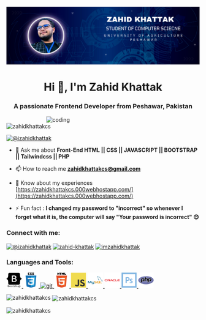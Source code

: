 ![logo](https://github.com/ZAHIDKHATTAKCS/ZAHIDKHATTAKCS/blob/main/banner.png)
<h1 align="center">Hi 👋, I'm Zahid Khattak</h1>
<h3 align="center">A passionate Frontend Developer from Peshawar, Pakistan</h3>

<img align="right" alt="coding" width="400px" src="https://media3.giphy.com/media/qgQUggAC3Pfv687qPC/giphy.gif?cid=ecf05e47yhcgl2mgucgq1lbyjk8xyubcp2cmjnpu87b0ok7x&rid=giphy.gif&ct=g">



<p align="left"> <img src="https://komarev.com/ghpvc/?username=zahidkhattakcs&label=Profile%20views&color=0e75b6&style=flat" alt="zahidkhattakcs" /> </p>

<p align="left"> <a href="https://twitter.com/@izahidkhattak" target="blank"><img src="https://img.shields.io/twitter/follow/@izahidkhattak?logo=twitter&style=for-the-badge" alt="@izahidkhattak" /></a> </p>

- 💬 Ask me about **Front-End HTML || CSS || JAVASCRIPT || BOOTSTRAP || Tailwindcss || PHP**

- 📫 How to reach me **zahidkhattakcs@gmail.com**

- 📄 Know about my experiences [https://zahidkhattakcs.000webhostapp.com/](https://zahidkhattakcs.000webhostapp.com/)

- ⚡ Fun fact : **I changed my password to "incorrect" so whenever I forget what it is, the computer will say "Your password is incorrect" 😊**

<h3 align="left">Connect with me:</h3>
<p align="left">
<a href="https://twitter.com/@izahidkhattak" target="blank"><img align="center" src="https://raw.githubusercontent.com/rahuldkjain/github-profile-readme-generator/master/src/images/icons/Social/twitter.svg" alt="@izahidkhattak" height="30" width="40" /></a>
<a href="https://linkedin.com/in/zahid-khattak" target="blank"><img align="center" src="https://raw.githubusercontent.com/rahuldkjain/github-profile-readme-generator/master/src/images/icons/Social/linked-in-alt.svg" alt="zahid-khattak" height="30" width="40" /></a>
<a href="https://instagram.com/imzahidkhattak" target="blank"><img align="center" src="https://raw.githubusercontent.com/rahuldkjain/github-profile-readme-generator/master/src/images/icons/Social/instagram.svg" alt="imzahidkhattak" height="30" width="40" /></a>
</p>

<h3 align="left">Languages and Tools:</h3>
<p align="left"> <a href="https://getbootstrap.com" target="_blank" rel="noreferrer"> <img src="https://raw.githubusercontent.com/devicons/devicon/master/icons/bootstrap/bootstrap-plain-wordmark.svg" alt="bootstrap" width="40" height="40"/> </a> <a href="https://www.w3schools.com/css/" target="_blank" rel="noreferrer"> <img src="https://raw.githubusercontent.com/devicons/devicon/master/icons/css3/css3-original-wordmark.svg" alt="css3" width="40" height="40"/> </a> <a href="https://git-scm.com/" target="_blank" rel="noreferrer"> <img src="https://www.vectorlogo.zone/logos/git-scm/git-scm-icon.svg" alt="git" width="40" height="40"/> </a> <a href="https://www.w3.org/html/" target="_blank" rel="noreferrer"> <img src="https://raw.githubusercontent.com/devicons/devicon/master/icons/html5/html5-original-wordmark.svg" alt="html5" width="40" height="40"/> </a> <a href="https://developer.mozilla.org/en-US/docs/Web/JavaScript" target="_blank" rel="noreferrer"> <img src="https://raw.githubusercontent.com/devicons/devicon/master/icons/javascript/javascript-original.svg" alt="javascript" width="40" height="40"/> </a> <a href="https://www.mysql.com/" target="_blank" rel="noreferrer"> <img src="https://raw.githubusercontent.com/devicons/devicon/master/icons/mysql/mysql-original-wordmark.svg" alt="mysql" width="40" height="40"/> </a> <a href="https://www.oracle.com/" target="_blank" rel="noreferrer"> <img src="https://raw.githubusercontent.com/devicons/devicon/master/icons/oracle/oracle-original.svg" alt="oracle" width="40" height="40"/> </a> <a href="https://www.photoshop.com/en" target="_blank" rel="noreferrer"> <img src="https://raw.githubusercontent.com/devicons/devicon/master/icons/photoshop/photoshop-line.svg" alt="photoshop" width="40" height="40"/> </a> <a href="https://www.php.net" target="_blank" rel="noreferrer"> <img src="https://raw.githubusercontent.com/devicons/devicon/master/icons/php/php-original.svg" alt="php" width="40" height="40"/> </a> </p>

<p><img align="left" src="https://github-readme-stats.vercel.app/api/top-langs?username=zahidkhattakcs&show_icons=true&locale=en&layout=compact" alt="zahidkhattakcs" /></p>

<p>&nbsp;<img align="center" src="https://github-readme-stats.vercel.app/api?username=zahidkhattakcs&show_icons=true&locale=en" alt="zahidkhattakcs" /></p>

<p><img align="center" src="https://github-readme-streak-stats.herokuapp.com/?user=zahidkhattakcs&" alt="zahidkhattakcs" /></p>
